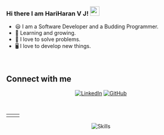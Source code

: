 ### Hi there I am HariHaran V J! <img src="https://media.giphy.com/media/hvRJCLFzcasrR4ia7z/giphy.gif" width="25px">
- 😃 I am a Software Developer and a Budding Programmer.
- 🌱 Learning and growing.
- 🧩 I love to solve problems.
- 🖥️ I love to develop new things. 

</br>

## Connect with me
<p align="center">
<a href="https://www.linkedin.com/in/iamhariharanvj/"><img alt="LinkedIn" title="My LinkedIn" src="https://img.shields.io/badge/linkedin-informational?style=for-the-badge&logo=linkedin&logoColor=white"/></a>
<a href="https://github.com/iamhariharanvj/"><img alt="GitHub" title="GitHub" src="https://img.shields.io/badge/github-black?style=for-the-badge&logo=Github&logoColor=white"/></a>
</p>

<br/>

<table>
  <tr>
    <td><img src="https://github-profile-summary-cards.vercel.app/api/cards/repos-per-language?username=iamhariharanvj&theme=github_dark" alt=""></td>
<td><img src="https://github-profile-summary-cards.vercel.app/api/cards/profile-details?username=iamhariharanvj&theme=github_dark" align="right" alt=""></td>
  </tr>
</table>
<p align="center">
<img align="center" src="https://skillicons.dev/icons?i=cpp,python,java,nodejs,html,javascript,php,mysql,mongodb,firebase,react,kotlin,linux,flutter,figma,tailwind&perline=8" alt="Skills"></td>
</p>
